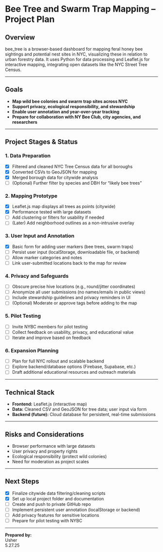 # Bee Tree and Swarm Trap Mapping – Project Plan

## Overview

bee_tree is a browser-based dashboard for mapping feral honey bee sightings and potential nest sites in NYC, visualizing these in relation to urban forestry data. It uses Python for data processing and Leaflet.js for interactive mapping, integrating open datasets like the NYC Street Tree Census.

---

## Goals

- **Map wild bee colonies and swarm trap sites across NYC**
- **Support privacy, ecological responsibility, and stewardship**
- **Enable user annotation and year-over-year tracking**
- **Prepare for collaboration with NY Bee Club, city agencies, and researchers**

---

## Project Stages & Status

### 1. Data Preparation
- [x] Filtered and cleaned NYC Tree Census data for all boroughs
- [x] Converted CSVs to GeoJSON for mapping
- [x] Merged borough data for citywide analysis
- [ ] (Optional) Further filter by species and DBH for “likely bee trees”

### 2. Mapping Prototype
- [x] Leaflet.js map displays all trees as points (citywide)
- [x] Performance tested with large datasets
- [ ] Add clustering or filters for usability if needed
- [ ] (Later) Add neighborhood outlines as a non-intrusive overlay

### 3. User Input and Annotation
- [x] Basic form for adding user markers (bee trees, swarm traps)
- [ ] Persist user input (localStorage, downloadable file, or backend)
- [ ] Allow marker categories and notes
- [ ] Link user-submitted locations back to the map for review

### 4. Privacy and Safeguards
- [ ] Obscure precise hive locations (e.g., round/jitter coordinates)
- [ ] Anonymize all user submissions (no names/emails in public views)
- [ ] Include stewardship guidelines and privacy reminders in UI
- [ ] (Optional) Moderate or approve tags before adding to the map

### 5. Pilot Testing
- [ ] Invite NYBC members for pilot testing
- [ ] Collect feedback on usability, privacy, and educational value
- [ ] Iterate and improve based on feedback

### 6. Expansion Planning
- [ ] Plan for full NYC rollout and scalable backend
- [ ] Explore backend/database options (Firebase, Supabase, etc.)
- [ ] Draft additional educational resources and outreach materials

---

## Technical Stack

- **Frontend:** Leaflet.js (interactive map)
- **Data:** Cleaned CSV and GeoJSON for tree data; user input via form
- **Backend (future):** Cloud database for persistent, real-time submissions

---

## Risks and Considerations

- Browser performance with large datasets
- User privacy and property rights
- Ecological responsibility (protect wild colonies)
- Need for moderation as project scales

---

## Next Steps

- [x] Finalize citywide data filtering/cleaning scripts
- [x] Set up local project folder and documentation
- [ ] Create and push to private GitHub repo
- [ ] Implement persistent user annotation (localStorage or backend)
- [ ] Add privacy features for sensitive locations
- [ ] Prepare for pilot testing with NYBC

---

**Prepared by:**  
Usher  
5.27.25

